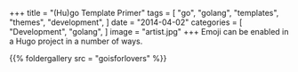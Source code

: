 +++
title = "(Hu)go Template Primer"
tags = [
"go",
"golang",
"templates",
"themes",
"development",
]
date = "2014-04-02"
categories = [
"Development",
"golang",
]
image = "artist.jpg"
+++
Emoji can be enabled in a Hugo project in a number of ways.
<!--more--> 
  {{% foldergallery src = "goisforlovers" %}}